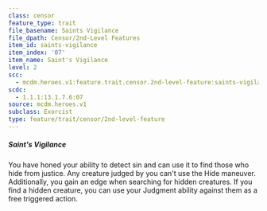 ```yaml
---
class: censor
feature_type: trait
file_basename: Saints Vigilance
file_dpath: Censor/2nd-Level Features
item_id: saints-vigilance
item_index: '07'
item_name: Saint's Vigilance
level: 2
scc:
  - mcdm.heroes.v1:feature.trait.censor.2nd-level-feature:saints-vigilance
scdc:
  - 1.1.1:13.1.7.6:07
source: mcdm.heroes.v1
subclass: Exorcist
type: feature/trait/censor/2nd-level-feature
---
```


##### Saint's Vigilance

You have honed your ability to detect sin and can use it to find those who hide from justice. Any creature judged by you can't use the Hide maneuver. Additionally, you gain an edge when searching for hidden creatures. If you find a hidden creature, you can use your Judgment ability against them as a free triggered action.
